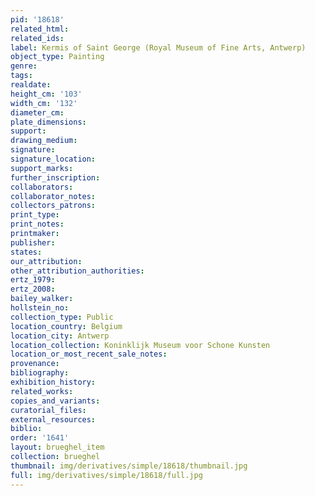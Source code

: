 ```yaml
---
pid: '18618'
related_html: 
related_ids: 
label: Kermis of Saint George (Royal Museum of Fine Arts, Antwerp)
object_type: Painting
genre: 
tags: 
realdate: 
height_cm: '103'
width_cm: '132'
diameter_cm: 
plate_dimensions: 
support: 
drawing_medium: 
signature: 
signature_location: 
support_marks: 
further_inscription: 
collaborators: 
collaborator_notes: 
collectors_patrons: 
print_type: 
print_notes: 
printmaker: 
publisher: 
states: 
our_attribution: 
other_attribution_authorities: 
ertz_1979: 
ertz_2008: 
bailey_walker: 
hollstein_no: 
collection_type: Public
location_country: Belgium
location_city: Antwerp
location_collection: Koninklijk Museum voor Schone Kunsten
location_or_most_recent_sale_notes: 
provenance: 
bibliography: 
exhibition_history: 
related_works: 
copies_and_variants: 
curatorial_files: 
external_resources: 
biblio: 
order: '1641'
layout: brueghel_item
collection: brueghel
thumbnail: img/derivatives/simple/18618/thumbnail.jpg
full: img/derivatives/simple/18618/full.jpg
---
```

